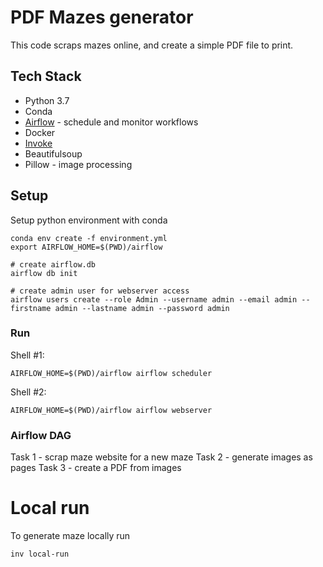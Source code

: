 # PDF Mazes generator

This code scraps mazes online, and create a simple PDF file to print.

## Tech Stack
- Python 3.7
- Conda
- [Airflow](https://airflow.apache.org/) - schedule and monitor workflows
- Docker
- [Invoke](http://www.pyinvoke.org/)
- Beautifulsoup
- Pillow - image processing 


## Setup

Setup python environment with conda
```
conda env create -f environment.yml
export AIRFLOW_HOME=$(PWD)/airflow

# create airflow.db
airflow db init

# create admin user for webserver access
airflow users create --role Admin --username admin --email admin --firstname admin --lastname admin --password admin

```

### Run

Shell #1:
```
AIRFLOW_HOME=$(PWD)/airflow airflow scheduler
```


Shell #2:
```
AIRFLOW_HOME=$(PWD)/airflow airflow webserver
```


### Airflow DAG
Task 1 - scrap maze website for a new maze
Task 2 - generate images as pages 
Task 3 - create a PDF from images


# Local run

To generate maze locally run
```
inv local-run
```


